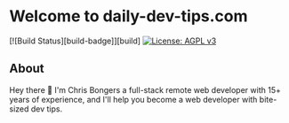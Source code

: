# Welcome to daily-dev-tips.com

[![Build Status][build-badge]][build]
[![License: AGPL v3](https://img.shields.io/badge/License-AGPL_v3-blue.svg)](https://www.gnu.org/licenses/agpl-3.0)

## About

Hey there 👋 I'm Chris Bongers a full-stack remote web developer with 15+ years of experience, and I'll help you become a web developer with bite-sized dev tips.
